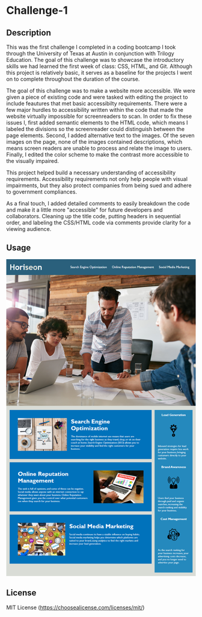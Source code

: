 # Challenge-1

## Description
This was the first challenge I completed in a coding bootcamp I took through the University of Texas at Austin in conjunction with Trilogy Education. The goal of this challenge was to showcase the introductory skills we had learned the first week of class: CSS, HTML, and Git. Although this project is relatively basic, it serves as a baseline for the projects I went on to complete throughout the duration of the course.

The goal of this challenge was to make a website more accessible. We were given a piece of existing code and were tasked with editing the project to include feautures that met basic accessibilty requirements. There were a few major hurdles to accessibility written within the code that made the website virtually impossible for screenreaders to scan. In order to fix these issues I, first added semantic elements to the HTML code, which means I labeled the divisions so the screenreader could distinguish between the page elements. Second, I added alternative text to the images. Of the seven images on the page, none of the images contained descriptions, which means screen readers are unable to process and relate the image to users. Finally, I edited the color scheme to make the contrast more accessible to the visually impaired.

This project helped build a necessary understanding of accessibility requirements. Accessibility requirements not only help people with visual impairments, but they also protect companies from being sued and adhere to government compliances. 

As a final touch, I added detailed comments to easily breakdown the code and make it a little more "accessible" for future developers and collaborators. Cleaning up the title code, putting headers in sequential order, and labeling the CSS/HTML code via comments provide clarity for a viewing audience.

## Usage
![link to website layout](images/WebsiteExample.png)

## License
MIT License (https://choosealicense.com/licenses/mit/)